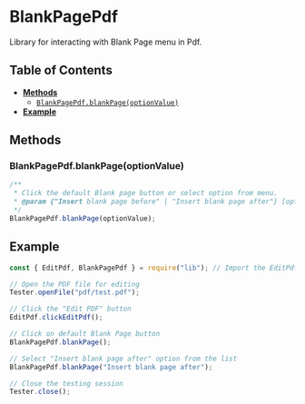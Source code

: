 # BlankPagePdf

Library for interacting with Blank Page menu in Pdf.

## Table of Contents

-   [**Methods**](#methods)
    -   [`BlankPagePdf.blankPage(optionValue)`](#blankpagepdfblankpageoptionvalue)
-   [**Example**](#example)

## Methods

### BlankPagePdf.blankPage(optionValue)

```javascript
/**
 * Click the default Blank page button or select option from menu.
 * @param {"Insert blank page before" | "Insert blank page after"} [optionValue]
 */
BlankPagePdf.blankPage(optionValue);
```

## Example

```javascript
const { EditPdf, BlankPagePdf } = require("lib"); // Import the EditPdf class from the library

// Open the PDF file for editing
Tester.openFile("pdf/test.pdf");

// Click the "Edit PDF" button
EditPdf.clickEditPdf();

// Click on default Blank Page button
BlankPagePdf.blankPage();

// Select "Insert blank page after" option from the list
BlankPagePdf.blankPage("Insert blank page after");

// Close the testing session
Tester.close();
```

